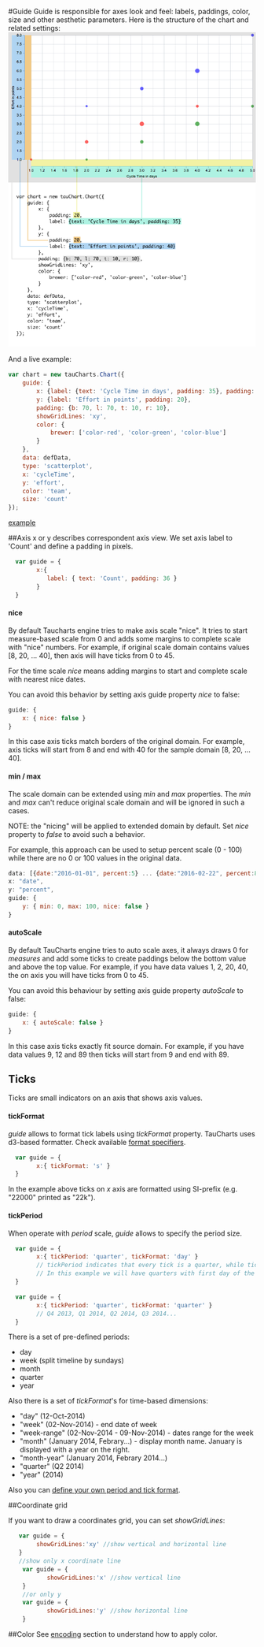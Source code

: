 #Guide
Guide is responsible for axes look and feel: labels, paddings, color, size and other aesthetic parameters. Here is the structure of the chart and related settings:
![guide](../images/guide.png)

And a live example:

```javascript
var chart = new tauCharts.Chart({
    guide: {
        x: {label: {text: 'Cycle Time in days', padding: 35}, padding: 20},
        y: {label: 'Effort in points', padding: 20},
        padding: {b: 70, l: 70, t: 10, r: 10},
        showGridLines: 'xy',
        color: {
            brewer: ['color-red', 'color-green', 'color-blue']
        }
    },
    data: defData,
    type: 'scatterplot',
    x: 'cycleTime',
    y: 'effort',
    color: 'team',
    size: 'count'
});
```
[example](http://jsfiddle.net/taucharts/ry010e5m/)

##Axis
x or y describes correspondent axis view. We set axis label to 'Count' and define a padding in pixels.
```javascript
  var guide = {
        x:{
           label: { text: 'Count', padding: 36 }
        }
  }
```

#### nice

By default Taucharts engine tries to make axis scale "nice". It tries to start measure-based scale from 0 and adds some margins to complete scale with "nice" numbers. For example, if original scale domain contains values [8, 20, ... 40], then axis will have ticks from 0 to 45.

For the time scale *nice* means adding margins to start and complete scale with nearest nice dates.

You can avoid this behavior by setting axis guide property *nice* to false:

```javascript
guide: {
    x: { nice: false }
}
```

In this case axis ticks match borders of the original domain. For example, axis ticks will start from 8 and end with 40 for the sample domain [8, 20, ... 40].

#### min / max

The scale domain can be extended using *min* and *max* properties. The *min* and *max* can't reduce original scale domain and will be ignored in such a cases.

NOTE: the "nicing" will be applied to extended domain by default. Set *nice* property to *false* to avoid such a behavior.

For example, this approach can be used to setup percent scale (0 - 100) while there are no 0 or 100 values in the original data.

```javascript
data: [{date:"2016-01-01", percent:5} ... {date:"2016-02-22", percent:85}],
x: "date",
y: "percent",
guide: {
    y: { min: 0, max: 100, nice: false }
}
```

#### autoScale

By default TauCharts engine tries to auto scale axes, it always draws 0 for *measures* and add some ticks to create paddings below the bottom value and above the top value. For example, if you have data values 1, 2, 20, 40, the on axis you will have ticks from 0 to 45.

You can avoid this behaviour by setting axis guide property *autoScale* to false:

```javascript
guide: {
    x: { autoScale: false }
}
```

In this case axis ticks exactly fit source domain. For example, if you have data values 9, 12 and 89 then ticks will start from 9 and end with 89.

## Ticks

Ticks are small indicators on an axis that shows axis values.

#### tickFormat

*guide* allows to format tick labels using *tickFormat* property. TauCharts uses d3-based formatter. Check available [format specifiers](https://github.com/mbostock/d3/wiki/Formatting#d3_format).

```javascript
  var guide = {
        x:{ tickFormat: 's' }
  }
```

In the example above ticks on *x* axis are formatted using SI-prefix (e.g. "22000" printed as "22k").

#### tickPeriod

When operate with *period* scale, *guide* allows to specify the period size.

```javascript
  var guide = {
        x:{ tickPeriod: 'quarter', tickFormat: 'day' }
        // tickPeriod indicates that every tick is a quarter, while tickFormat sets how tick value will be displayed
        // In this example we will have quarters with first day of the quarter: 01-Jan-2014, 01-Apr-2014, 01-Jul-2014, 01-Oct-2014...
  }
```

```javascript
  var guide = {
        x:{ tickPeriod: 'quarter', tickFormat: 'quarter' }
        // Q4 2013, Q1 2014, Q2 2014, Q3 2014...
  }
```

There is a set of pre-defined periods:
- day
- week (split timeline by sundays)
- month
- quarter
- year

Also there is a set of *tickFormat*'s for time-based dimensions:
- "day" (12-Oct-2014)
- "week" (02-Nov-2014) - end date of week
- "week-range" (02-Nov-2014 - 09-Nov-2014) - dates range for the week
- "month" (January 2014, Febrary...) - display month name. January is displayed with a year on the right.
- "month-year" (January 2014, Febrary 2014...)
- "quarter" (Q2 2014)
- "year" (2014)

Also you can [define your own period and tick format](../plugins/customticks.md).

##Coordinate grid

If you want to draw a coordinates grid, you can set *showGridLines*:
```javascript
   var guide = {
        showGridLines:'xy' //show vertical and horizontal line
   }
   //show only x coordinate line
    var guide = {
           showGridLines:'x' //show vertical line
    }
    //or only y
    var guide = {
           showGridLines:'y' //show horizontal line
    }
```

##Color
See [encoding](../advanced/encoding.md#custom-colors-for-encoding-color-value) section to understand how to apply color.
